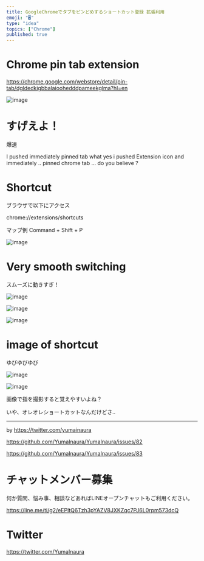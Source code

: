 ```yaml
---
title: GoogleChromeでタブをピンどめするショートカット登録 拡張利用 
emoji: "🖥"
type: "idea"
topics: ["Chrome"]
published: true
---
```


# Chrome pin tab extension

https://chrome.google.com/webstore/detail/pin-tab/dgldedkigbbalaioohedddpameekglma?hl=en

![image](https://user-images.githubusercontent.com/13635059/50553815-11194b00-0cf2-11e9-8ce0-dcbf0928fb5e.png)

# すげえよ！

爆速

I pushed immediately pinned tab
what yes i pushed Extension icon
and immediately .. pinned chrome tab ... do you believe ?

# Shortcut

ブラウザで以下にアクセス

chrome://extensions/shortcuts

マップ例 Command + Shift + P

![image](https://user-images.githubusercontent.com/13635059/50553826-5e95b800-0cf2-11e9-9b12-e55497d11053.png)

# Very smooth switching

スムーズに動きすぎ！

![image](https://user-images.githubusercontent.com/13635059/50553848-f1ceed80-0cf2-11e9-831f-c33c27ae3797.png)

![image](https://user-images.githubusercontent.com/13635059/50553850-f693a180-0cf2-11e9-9cd8-b832ca1f75f7.png)

![image](https://user-images.githubusercontent.com/13635059/50553884-baad0c00-0cf3-11e9-9b13-dbc5ecd6810f.png)

# image of shortcut 

ゆびゆびゆび


![image](https://user-images.githubusercontent.com/13635059/50553864-335f9880-0cf3-11e9-9d5b-493a262fc553.png)

![image](https://user-images.githubusercontent.com/13635059/50553865-3eb2c400-0cf3-11e9-893f-48b2f042d5ea.png)

画像で指を撮影すると覚えやすいよね？

いや、オレオレショートカットなんだけどさ‥

---

by https://twitter.com/yumainaura

https://github.com/YumaInaura/YumaInaura/issues/82

https://github.com/YumaInaura/YumaInaura/issues/83








<!-- Update From Qiita API -->

# チャットメンバー募集


何か質問、悩み事、相談などあればLINEオープンチャットもご利用ください。

https://line.me/ti/g2/eEPltQ6Tzh3pYAZV8JXKZqc7PJ6L0rpm573dcQ





# Twitter


https://twitter.com/YumaInaura


<!-- Update From Qiita API -->


